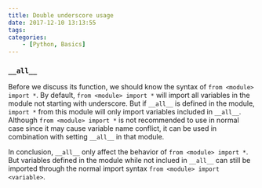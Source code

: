```yaml
---
title: Double underscore usage
date: 2017-12-10 13:13:55
tags:
categories:
    - [Python, Basics]
---
```


### `__all__`
Before we discuss its function, we should know the syntax of `from <module> import *`. By default, `from <module> import *` will import all variables in the module not starting with underscore. But if `__all__` is defined in the module, `import *` from this module will only import variables included in `__all__`. Although `from <module> import *` is not recommended to use in normal case since it may cause variable name conflict, it can be used in combination with setting `__all__` in that module.  

In conclusion, `__all__` only affect the behavior of `from <module> import *`. But variables defined in the module while not inclued in `__all__` can still be imported through the normal import syntax `from <module> import <variable>`.
